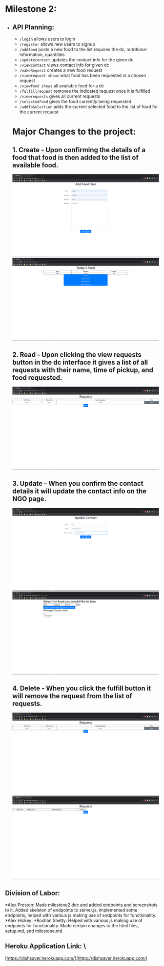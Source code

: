 # Milestone 2: 
*   ## API Planning:
    * `/login` allows users to login   
    * `/register` allows new users to signup
    * `/addfood` posts a new food to the list requires the dc, nutritional information, quantities
    * `/updatecontact` updates the contact info for the given dc
    * `/viewcontact` views contact info for given dc
    * `/makeRequest` creates a new food request
    * `/viewrequest shows` what food has been requested in a chosen request
    * `/viewfood shows` all available food for a dc
    * `/fulfillrequest` removes the indicated request once it is fulfilled
    * `/viewrequests` gives all current requests
    * `/selectedFood` gives the food currently being requested
    * `/addToSelection` adds the current selected food to the list of food for the current request
    
    # Major Changes to the project:


    ## 1. Create - Upon confirming the details of a food that food is then added to the list of available food.  
    ![image](html-file-pictures/Create-Food-1.png) \
    ![image](html-file-pictures/Create-Food-2.png) 

    

    ## 2. Read - Upon clicking the view requests button in the dc interface it gives a list of all requests with their name, time of pickup, and food requested. 
    ![image](html-file-pictures/Read-Requests.png)

     

    ## 3. Update -  When you confirm the contact details it will update the contact info on the NGO page. 
    ![image](html-file-pictures/Update-Contact-1.png) \
    ![image](html-file-pictures/Update-Contact-2.png) 

   

    ## 4. Delete - When you click the fulfill button it will remove the request from the list of requests.  
    ![image](html-file-pictures/Delete-Request-1.png) \
    ![image](html-file-pictures/Delete-Request-2.png) 

    

## Division of Labor: 
*Alex Preston: Made milestone2 doc and added endpoints and screenshots to it. Added skeleton of endpoints to server.js, implemented some endpoints, helped with various js making use of endpoints for functionality.
*Alex Hickey:
*Roshan Shetty: Helped with various js making use of endpoints for functionality. Made certain changes to the html files, setup.md, and milestone.md 

## Heroku Application Link: \
[https://dishsaver.herokuapp.com/](https://dishsaver.herokuapp.com/)

